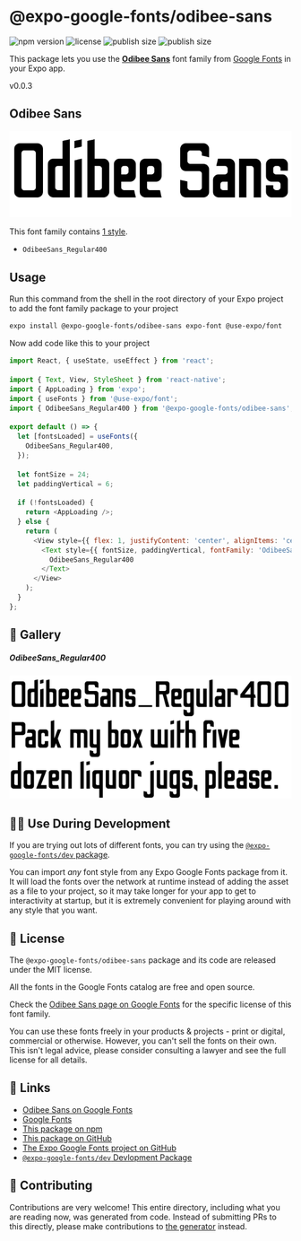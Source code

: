 # @expo-google-fonts/odibee-sans

![npm version](https://flat.badgen.net/npm/v/@expo-google-fonts/odibee-sans)
![license](https://flat.badgen.net/github/license/expo/google-fonts)
![publish size](https://flat.badgen.net/packagephobia/install/@expo-google-fonts/odibee-sans)
![publish size](https://flat.badgen.net/packagephobia/publish/@expo-google-fonts/odibee-sans)

This package lets you use the [**Odibee Sans**](https://fonts.google.com/specimen/Odibee+Sans) font family from [Google Fonts](https://fonts.google.com/) in your Expo app.

v0.0.3

## Odibee Sans

![Odibee Sans](./font-family.png)

This font family contains [1 style](#-gallery).

- `OdibeeSans_Regular400`

## Usage

Run this command from the shell in the root directory of your Expo project to add the font family package to your project
```sh
expo install @expo-google-fonts/odibee-sans expo-font @use-expo/font
```

Now add code like this to your project
```js
import React, { useState, useEffect } from 'react';

import { Text, View, StyleSheet } from 'react-native';
import { AppLoading } from 'expo';
import { useFonts } from '@use-expo/font';
import { OdibeeSans_Regular400 } from '@expo-google-fonts/odibee-sans';

export default () => {
  let [fontsLoaded] = useFonts({
    OdibeeSans_Regular400,
  });

  let fontSize = 24;
  let paddingVertical = 6;

  if (!fontsLoaded) {
    return <AppLoading />;
  } else {
    return (
      <View style={{ flex: 1, justifyContent: 'center', alignItems: 'center' }}>
        <Text style={{ fontSize, paddingVertical, fontFamily: 'OdibeeSans_Regular400' }}>
          OdibeeSans_Regular400
        </Text>
      </View>
    );
  }
};

```

## 🔡 Gallery

##### OdibeeSans_Regular400
![OdibeeSans_Regular400](./60c83726ff6c690c3a0e1bcdbb9ff0e6b85667b08a959d6fcc925159de6c5122.ttf.png)


## 👩‍💻 Use During Development

If you are trying out lots of different fonts, you can try using the [`@expo-google-fonts/dev` package](https://github.com/expo/google-fonts/tree/master/font-packages/dev#readme).

You can import *any* font style from any Expo Google Fonts package from it. It will load the fonts
over the network at runtime instead of adding the asset as a file to your project, so it may take longer
for your app to get to interactivity at startup, but it is extremely convenient
for playing around with any style that you want.

## 📖 License

The `@expo-google-fonts/odibee-sans` package and its code are released under the MIT license.

All the fonts in the Google Fonts catalog are free and open source.

Check the [Odibee Sans page on Google Fonts](https://fonts.google.com/specimen/Odibee+Sans) for the specific license of this font family.

You can use these fonts freely in your products & projects - print or digital, commercial or otherwise. However, you can't sell the fonts on their own. This isn't legal advice, please consider consulting a lawyer and see the full license for all details.

## 🔗 Links

- [Odibee Sans on Google Fonts](https://fonts.google.com/specimen/Odibee+Sans)
- [Google Fonts](https://fonts.google.com/)
- [This package on npm](https://www.npmjs.com/package/@expo-google-fonts/odibee-sans)
- [This package on GitHub](https://github.com/expo/google-fonts/tree/master/font-packages/odibee-sans)
- [The Expo Google Fonts project on GitHub](https://github.com/expo/google-fonts)
- [`@expo-google-fonts/dev` Devlopment Package](https://github.com/expo/google-fonts/tree/master/font-packages/dev)


## 🤝 Contributing

Contributions are very welcome! This entire directory, including what you are reading now, was generated from code. Instead of submitting PRs to this directly, please make contributions to [the generator](https://github.com/expo/google-fonts/tree/master/packages/generator) instead.
